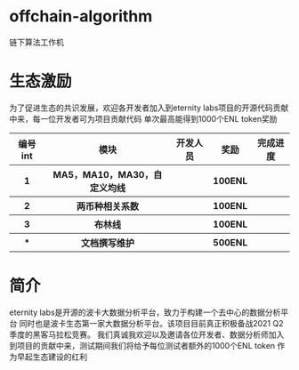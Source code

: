 # offchain-algorithm

链下算法工作机

# 生态激励

为了促进生态的共识发展，欢迎各开发者加入到eternity labs项目的开源代码贡献中来，每一位开发者可为项目贡献代码 单次最高能得到1000个ENL token奖励

<table>
        <tr>
            <th>编号 int</th>
            <th>模块</th>
            <th>开发人员</th>
            <th>奖励</th>
            <th>完成进度</th>
        </tr>
        <tr>
            <th>1</th>
            <th>MA5，MA10，MA30，自定义均线</th>
            <th></th>
            <th>100ENL</th>
        <th></th>
        </tr>
        <tr>
            <th>2</th>
            <th>两币种相关系数</th>
            <th></th>
            <th>100ENL</th>
            <th></th>
        </tr>
        <tr>
            <th>3</th>
            <th>布林线</th>
            <th></th>
            <th>100ENL</th>
            <th></th>
        </tr>
        <tr>
            <th>*</th>
            <th>文档撰写维护</th>
            <th></th>
            <th>500ENL</th>
            <th></th>
        </tr>
    </table>

# 简介

eternity labs是开源的波卡大数据分析平台，致力于构建一个去中心的数据分析平台 同时也是波卡生态第一家大数据分析平台。该项目目前真正积极备战2021 Q2季度的黑客马拉松竞赛。
我们真诚我欢迎以及邀请各位开发者、数据分析师加入到项目的贡献中来，测试期间我们将给予每位测试者额外的1000个ENL token 作为早起生态建设的红利

